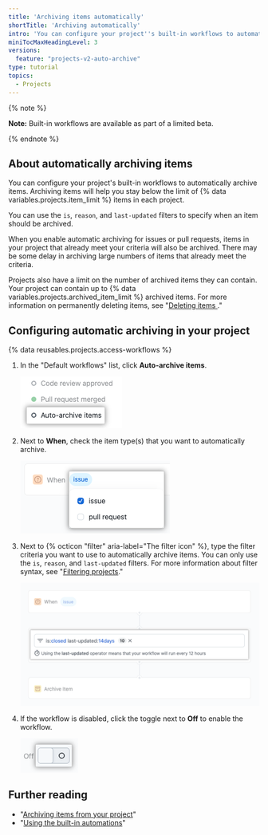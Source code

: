 ```yaml
---
title: 'Archiving items automatically'
shortTitle: 'Archiving automatically'
intro: 'You can configure your project''s built-in workflows to automatically archive items that meet specific criteria.'
miniTocMaxHeadingLevel: 3
versions:
  feature: "projects-v2-auto-archive"
type: tutorial
topics:
  - Projects
---
```


{% note %}

**Note:** Built-in workflows are available as part of a limited beta.

{% endnote %}

## About automatically archiving items

You can configure your project's built-in workflows to automatically archive items. Archiving items will help you stay below the limit of {% data variables.projects.item_limit %} items in each project.

You can use the `is`, `reason`, and `last-updated` filters to specify when an item should be archived.

When you enable automatic archiving for issues or pull requests, items in your project that already meet your criteria will also be archived. There may be some delay in archiving large numbers of items that already meet the criteria.

Projects also have a limit on the number of archived items they can contain. Your project can contain up to {% data variables.projects.archived_item_limit %} archived items. For more information on permanently deleting items, see "[Deleting items
](/issues/planning-and-tracking-with-projects/managing-items-in-your-project/archiving-items-from-your-project#deleting-items)."

## Configuring automatic archiving in your project

{% data reusables.projects.access-workflows %}
1. In the "Default workflows" list, click **Auto-archive items**.
   
   ![Screenshot showing auto archive workflows](/assets/images/help/projects-v2/archive-workflows.png)
   
1. Next to **When**, check the item type(s) that you want to automatically archive.
   
   ![Screenshot showing the "when" configuration for a workflow](/assets/images/help/projects-v2/workflow-when-archive.png)

1. Next to {% octicon "filter" aria-label="The filter icon" %}, type the filter criteria you want to use to automatically archive items. You can only use the `is`, `reason`, and `last-updated` filters. For more information about filter syntax, see "[Filtering projects](/issues/planning-and-tracking-with-projects/customizing-views-in-your-project/filtering-projects)."
   
   ![Screenshot showing filter text area](/assets/images/help/projects-v2/auto-archive-filter.png)
   
1. If the workflow is disabled, click the toggle next to **Off** to enable the workflow.
   
   ![Screenshot showing the "On/Off" control for a workflow](/assets/images/help/projects-v2/workflow-enable.png)
   

## Further reading

* "[Archiving items from your project](/issues/planning-and-tracking-with-projects/managing-items-in-your-project/archiving-items-from-your-project)"
* "[Using the built-in automations](/issues/planning-and-tracking-with-projects/automating-your-project/using-the-built-in-automations)"